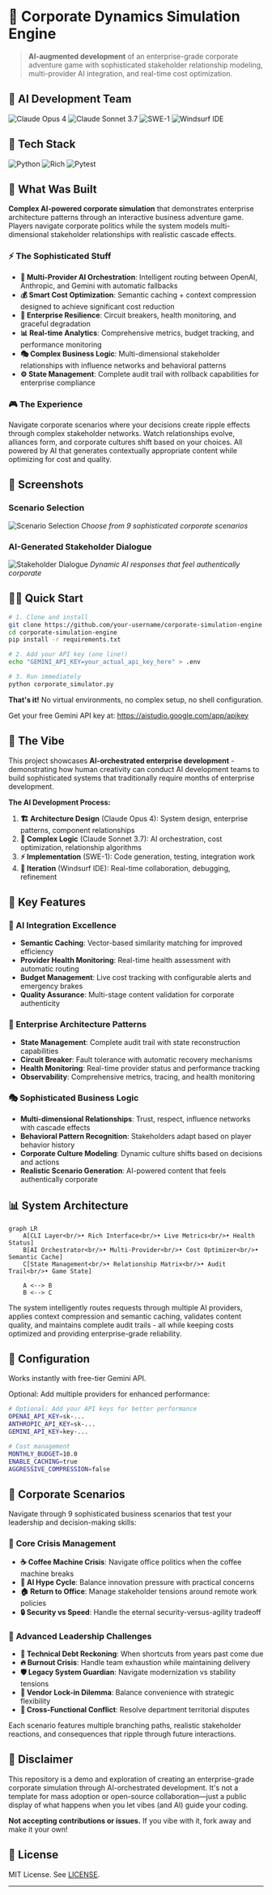 # 🏢 Corporate Dynamics Simulation Engine

> **AI-augmented development** of an enterprise-grade corporate adventure game with sophisticated stakeholder relationship modeling, multi-provider AI integration, and real-time cost optimization.

## 🤖 AI Development Team

![Claude Opus 4](https://img.shields.io/badge/Architecture-Claude%20Opus%204-8A2BE2?style=for-the-badge&logo=anthropic)
![Claude Sonnet 3.7](https://img.shields.io/badge/Complex%20Logic-Claude%20Sonnet%203.7-00A86B?style=for-the-badge&logo=anthropic)
![SWE-1](https://img.shields.io/badge/Implementation-SWE--1-FF6B6B?style=for-the-badge&logo=robot)
![Windsurf IDE](https://img.shields.io/badge/IDE-Windsurf%20Cascade-1E90FF?style=for-the-badge&logo=visual-studio-code)

## 🚀 Tech Stack

![Python](https://img.shields.io/badge/Python-3.11+-3776AB?style=for-the-badge&logo=python&logoColor=white)
![Rich](https://img.shields.io/badge/Rich-CLI-FF6B6B?style=for-the-badge)
![Pytest](https://img.shields.io/badge/Pytest-0A9EDC?style=for-the-badge&logo=pytest&logoColor=white)

## 🎯 What Was Built

**Complex AI-powered corporate simulation** that demonstrates enterprise architecture patterns through an interactive business adventure game. Players navigate corporate politics while the system models multi-dimensional stakeholder relationships with realistic cascade effects.

### ⚡ The Sophisticated Stuff

- **🧠 Multi-Provider AI Orchestration**: Intelligent routing between OpenAI, Anthropic, and Gemini with automatic fallbacks
- **💰 Smart Cost Optimization**: Semantic caching + context compression designed to achieve significant cost reduction
- **🔄 Enterprise Resilience**: Circuit breakers, health monitoring, and graceful degradation
- **📊 Real-time Analytics**: Comprehensive metrics, budget tracking, and performance monitoring
- **🎭 Complex Business Logic**: Multi-dimensional stakeholder relationships with influence networks and behavioral patterns
- **⚙️ State Management**: Complete audit trail with rollback capabilities for enterprise compliance

### 🎮 The Experience

Navigate corporate scenarios where your decisions create ripple effects through complex stakeholder networks. Watch relationships evolve, alliances form, and corporate cultures shift based on your choices. All powered by AI that generates contextually appropriate content while optimizing for cost and quality.

## 📸 Screenshots

### Scenario Selection
![Scenario Selection](screenshots/scenario-selection.jpg)
*Choose from 9 sophisticated corporate scenarios*

### AI-Generated Stakeholder Dialogue  
![Stakeholder Dialogue](screenshots/stakeholder-dialogue.jpg)
*Dynamic AI responses that feel authentically corporate*

## 🏃‍♂️ Quick Start

```bash
# 1. Clone and install
git clone https://github.com/your-username/corporate-simulation-engine
cd corporate-simulation-engine
pip install -r requirements.txt

# 2. Add your API key (one line!)
echo "GEMINI_API_KEY=your_actual_api_key_here" > .env

# 3. Run immediately
python corporate_simulator.py
```

**That's it!** No virtual environments, no complex setup, no shell configuration.

Get your free Gemini API key at: https://aistudio.google.com/app/apikey

## 🎪 The Vibe

This project showcases **AI-orchestrated enterprise development** - demonstrating how human creativity can conduct AI development teams to build sophisticated systems that traditionally require months of enterprise development.

**The AI Development Process:**
1. **🏗️ Architecture Design** (Claude Opus 4): System design, enterprise patterns, component relationships
2. **🧠 Complex Logic** (Claude Sonnet 3.7): AI orchestration, cost optimization, relationship algorithms  
3. **⚡ Implementation** (SWE-1): Code generation, testing, integration work
4. **🔄 Iteration** (Windsurf IDE): Real-time collaboration, debugging, refinement

## 🌟 Key Features

### 🤖 AI Integration Excellence
- **Semantic Caching**: Vector-based similarity matching for improved efficiency
- **Provider Health Monitoring**: Real-time health assessment with automatic routing
- **Budget Management**: Live cost tracking with configurable alerts and emergency brakes
- **Quality Assurance**: Multi-stage content validation for corporate authenticity

### 🎯 Enterprise Architecture Patterns
- **State Management**: Complete audit trail with state reconstruction capabilities
- **Circuit Breaker**: Fault tolerance with automatic recovery mechanisms  
- **Health Monitoring**: Real-time provider status and performance tracking
- **Observability**: Comprehensive metrics, tracing, and health monitoring

### 🎭 Sophisticated Business Logic
- **Multi-dimensional Relationships**: Trust, respect, influence networks with cascade effects
- **Behavioral Pattern Recognition**: Stakeholders adapt based on player behavior history
- **Corporate Culture Modeling**: Dynamic culture shifts based on decisions and actions
- **Realistic Scenario Generation**: AI-powered content that feels authentically corporate

## 📊 System Architecture

```mermaid
graph LR
    A[CLI Layer<br/>• Rich Interface<br/>• Live Metrics<br/>• Health Status] 
    B[AI Orchestrator<br/>• Multi-Provider<br/>• Cost Optimizer<br/>• Semantic Cache]
    C[State Management<br/>• Relationship Matrix<br/>• Audit Trail<br/>• Game State]
    
    A <--> B
    B <--> C
```

The system intelligently routes requests through multiple AI providers, applies context compression and semantic caching, validates content quality, and maintains complete audit trails - all while keeping costs optimized and providing enterprise-grade reliability.

## 🔧 Configuration

Works instantly with free-tier Gemini API. 

Optional: Add multiple providers for enhanced performance:

```bash
# Optional: Add your API keys for better performance
OPENAI_API_KEY=sk-...
ANTHROPIC_API_KEY=sk-...  
GEMINI_API_KEY=key-...

# Cost management
MONTHLY_BUDGET=10.0
ENABLE_CACHING=true
AGGRESSIVE_COMPRESSION=false
```

## 🧪 Corporate Scenarios

Navigate through 9 sophisticated business scenarios that test your leadership and decision-making skills:

### 🎯 **Core Crisis Management**
- **☕ Coffee Machine Crisis**: Navigate office politics when the coffee machine breaks
- **🤖 AI Hype Cycle**: Balance innovation pressure with practical concerns
- **🏠 Return to Office**: Manage stakeholder tensions around remote work policies
- **🔒 Security vs Speed**: Handle the eternal security-versus-agility tradeoff

### 🚀 **Advanced Leadership Challenges**  
- **💸 Technical Debt Reckoning**: When shortcuts from years past come due
- **🔥 Burnout Crisis**: Handle team exhaustion while maintaining delivery
- **🛡️ Legacy System Guardian**: Navigate modernization vs stability tensions
- **🔗 Vendor Lock-in Dilemma**: Balance convenience with strategic flexibility
- **🤝 Cross-Functional Conflict**: Resolve department territorial disputes

Each scenario features multiple branching paths, realistic stakeholder reactions, and consequences that ripple through future interactions.

## 🤝 Disclaimer

This repository is a demo and exploration of creating an enterprise-grade corporate simulation through AI-orchestrated development. It's not a template for mass adoption or open-source collaboration—just a public display of what happens when you let vibes (and AI) guide your coding.

**Not accepting contributions or issues.** If you vibe with it, fork away and make it your own!

## 📜 License

MIT License. See [LICENSE](LICENSE).

---
